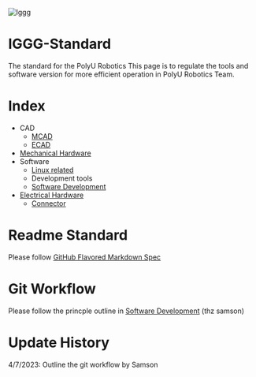 ![Iggg](https://user-images.githubusercontent.com/45313904/132120845-3bab59cb-e548-483e-8831-59b33043d306.png)

# IGGG-Standard
The standard for the PolyU Robotics 
This page is to regulate the tools and software version for more efficient operation in PolyU Robotics Team.

# Index
* CAD
  * [MCAD](https://github.com/PolyU-Robocon/IGGG-Standard/blob/main/MCAD/readme.md)
  * [ECAD](https://github.com/PolyU-Robocon/IGGG-Standard/tree/main/ECAD)
* [Mechanical Hardware](https://github.com/PolyU-Robocon/IGGG-Standard/tree/main/mechanical-part)
* Software
  * [Linux related](https://github.com/PolyU-Robocon/IGGG-Standard/tree/main/Software/Linux)
  * Development tools
  * [Software Development](/Software/software%20development/README.md)
* [Electrical Hardware](//Electrical%20Hardware/README.md)
  * [Connector](https://github.com/PolyU-Robocon/IGGG-Connector-Standard)

# Readme Standard
Please follow [GitHub Flavored Markdown Spec](https://github.github.com/gfm/)  

# Git Workflow
Please follow the princple outline in [Software Development](/Software/software%20development/README.md) (thz samson)  

# Update History
4/7/2023: Outline the git workflow by Samson  
